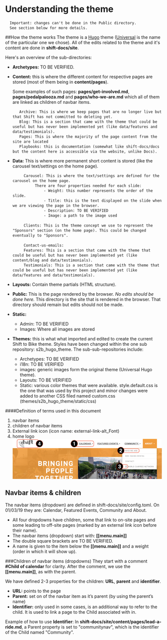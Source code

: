 # Understanding the theme

      Important: changes can't be done in the Public directory.
      See section below for more details. 

##How the theme works
The theme is a [Hugo](https://gohugo.io/) theme ([Universal](https://themes.gohugo.io/hugo-universal-theme/) is the name of the particular one we chose). All of the edits related to the theme and it's content are done in **shift-docs/site**.

Here's an overview of the sub-directories: 
- **Archetypes:** TO BE VERIFIED. 
- **Content:** this is where the different content for respective pages are stored (most of them being in **content/pages**). 

    Some examples of such pages: **pages/get-involved.md**, **pages/pedalpalooza.md** and **pages/who-we-are.md** which all of them are linked as children of navbar items. 
    
         Archive: This is where we keep pages that are no longer live but that Shift has not committed to deleting yet. 
         Blog: This is a section that came with the theme that could be useful but has never been implemented yet (like data/features and data/testimonials). 
         Pages: This is where the majority of the page content from the site are located
         Playbooks: this is documentation (somewhat like shift-docs/docs but the content here is accessible via the website, unlike Docs). 
    
- **Data:** This is where more permanent short content is stored (like the carousel text/settings on the home page).
           
           Carousel: This is where the text/settings are defined for the carousel on the home page. 
                There are four properties needed for each slide: 
                    - Weight: this number represents the order of the slide. 
                    - Title: this is the text displayed on the slide when we are viewing the page in the browser. 
                    - Description: TO BE VERIFIED 
                    - Image: a path to the image used
                    
           Clients: This is the theme concept we use to represent the "Sponsors" section (on the home page). This could be changed eventually to "Sponsors". 
           
           Contact-us-emails: 
           Features: This is a section that came with the theme that could be useful but has never been implemented yet (like content/blog and data/testimonials). 
           Testimonials: This is a section that came with the theme that could be useful but has never been implemented yet (like data/features and data/testimonials). 
           
- **Layouts:** Contain theme partials (HTML structure). 
- **Public:** This is the page rendered by the browser. *No edits should be done here.* This directory is the site that is rendered in the browser. That directory should remain but edits should not be made. 
    
- **Static:** 
    - Admin: TO BE VERIFIED
    - Images: Where all images are stored
- **Themes:** this is what what imported and edited to create the current Shift to Bike theme. Styles have been changed within the one sub repository: s2b_hugo_theme. The sub-sub-repositories include: 
    - Archetypes: TO BE VERIFIED
    - i18n: TO BE VERIFIED
    - images: generic images form the original theme (Universal Hugo theme).
    - Layouts: TO BE VERIFIED
    - Static: various color themes that were available. style.default.css is the one that was used by this project and minor changes were added to another CSS filed named custom.css (themes/s2b_hugo_theme/static/css)


####Definition of terms used in this document
1. navbar items
2. children of navbar items
3. External link icon (icon name: external-link-alt_Font)
4. home logo
![](../site/static/images/THEME_editing_terms.png)

## Navbar items & children
The navbar items (dropdown) are defined in shift-docs/site/config.toml. On 01/03/19 they are: Calendar, Featured Events, Community and About.
- All four dropdowns have children, some that link to on-site pages and some leading to off-site pages (marked by an external link icon before their name).
- The navbar items (dropdown) start with: **[[menu.main]]**
- The double square brackets are TO BE VERIFIED. 
- A name is given to the item below the **[[menu.main]]** and a weight (order in which it will show up). 
	 
###Children of navbar items (dropdowns)
They start with a comment **#Child of calendar** for clarity. After the comment, we use the **[[menu.main]]**, as with the parent. 

We have defined 2-3 properties for the children: **URL**, **parent** and **identifier**. 
- **URL:** points to the page
- **Parent:** set on of the navbar item as it’s parent (by using the parent’s name)
- **Identifier:** only used in some cases, is an additional way to refer to the child. It is used to link a page to the Child associated with in. 

Example of how to use **Identifier**: In **shift-docs/site/content/pages/lead-a-ride.md**, a Parent property is set to "communitynav", which is the identifier of the Child named "Community". 
